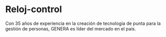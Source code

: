# Reloj-control
Con 35 años de experiencia en la creación de tecnología de punta para la gestión de personas, GENERA es líder del mercado en el país.
